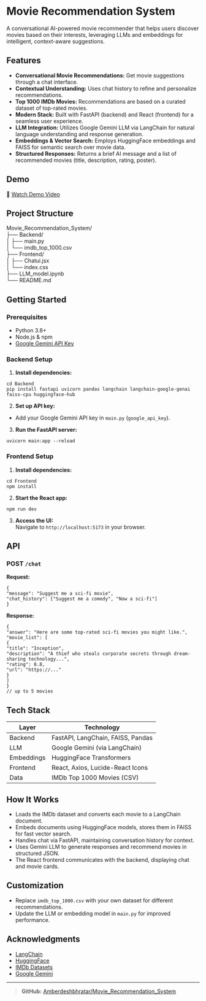 # Movie Recommendation System

A conversational AI-powered movie recommender that helps users discover movies based on their interests, leveraging LLMs and embeddings for intelligent, context-aware suggestions.

## Features

- **Conversational Movie Recommendations:** Get movie suggestions through a chat interface.
- **Contextual Understanding:** Uses chat history to refine and personalize recommendations.
- **Top 1000 IMDb Movies:** Recommendations are based on a curated dataset of top-rated movies.
- **Modern Stack:** Built with FastAPI (backend) and React (frontend) for a seamless user experience.
- **LLM Integration:** Utilizes Google Gemini LLM via LangChain for natural language understanding and response generation.
- **Embeddings & Vector Search:** Employs HuggingFace embeddings and FAISS for semantic search over movie data.
- **Structured Responses:** Returns a brief AI message and a list of recommended movies (title, description, rating, poster).

## Demo

<!-- Replace with actual screenshot path -->
🎥 [Watch Demo Video](https://drive.google.com/file/d/1hB1XJ4NvJkT4q0ymIc2c8TI9XrxUUwx8/view?usp=sharing)

## Project Structure

Movie_Recommendation_System/ <br/>
├── Backend/ <br/>
│ ├── main.py <br/>
│ └── imdb_top_1000.csv <br/>
├── Frontend/ <br/>
│ ├── Chatui.jsx <br/>
│ └── index.css <br/>
├── LLM_model.ipynb <br/>
└── README.md <br/>

## Getting Started

### Prerequisites

- Python 3.8+
- Node.js & npm
- [Google Gemini API Key](https://ai.google.dev/)

### Backend Setup

1. **Install dependencies:**
```
cd Backend
pip install fastapi uvicorn pandas langchain langchain-google-genai faiss-cpu huggingface-hub
```

2. **Set up API key:**
- Add your Google Gemini API key in `main.py` (`google_api_key`).

3. **Run the FastAPI server:**
```
uvicorn main:app --reload
```

### Frontend Setup

1. **Install dependencies:**
```
cd Frontend
npm install
```

2. **Start the React app:**
```
npm run dev
```

3. **Access the UI:**  
Navigate to `http://localhost:5173` in your browser.

## API

### POST `/chat`

**Request:**
```
{
"message": "Suggest me a sci-fi movie",
"chat_history": ["Suggest me a comedy", "Now a sci-fi"]
}
```
**Response:**
```
{
"answer": "Here are some top-rated sci-fi movies you might like.",
"movie_list": [
{
"title": "Inception",
"description": "A thief who steals corporate secrets through dream-sharing technology...",
"rating": 8.8,
"url": "https://..."
}
]
}
// up to 5 movies
```
## Tech Stack

| Layer      | Technology                         |
|------------|------------------------------------|
| Backend    | FastAPI, LangChain, FAISS, Pandas  |
| LLM        | Google Gemini (via LangChain)      |
| Embeddings | HuggingFace Transformers           |
| Frontend   | React, Axios, Lucide-React Icons   |
| Data       | IMDb Top 1000 Movies (CSV)         |

## How It Works

- Loads the IMDb dataset and converts each movie to a LangChain document.
- Embeds documents using HuggingFace models, stores them in FAISS for fast vector search.
- Handles chat via FastAPI, maintaining conversation history for context.
- Uses Gemini LLM to generate responses and recommend movies in structured JSON.
- The React frontend communicates with the backend, displaying chat and movie cards.

## Customization

- Replace `imdb_top_1000.csv` with your own dataset for different recommendations.
- Update the LLM or embedding model in `main.py` for improved performance.

## Acknowledgments

- [LangChain](https://python.langchain.com/)
- [HuggingFace](https://huggingface.co/)
- [IMDb Datasets](https://www.imdb.com/interfaces/)
- [Google Gemini](https://ai.google.dev/)

---

> **GitHub:** [Amberdeshbhratar/Movie_Recommendation_System](https://github.com/Amberdeshbhratar/Movie_Recommendation_System)

